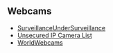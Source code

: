 ## Webcams
- [SurveillanceUnderSurveillance](https://kamba4.crux.uberspace.de/)
- [Unsecured IP Camera List](https://reolink.com/unsecured-ip-camera-list)
- [WorldWebcams](http://world-webcams.nsspot.net/?m=Webcam_map)